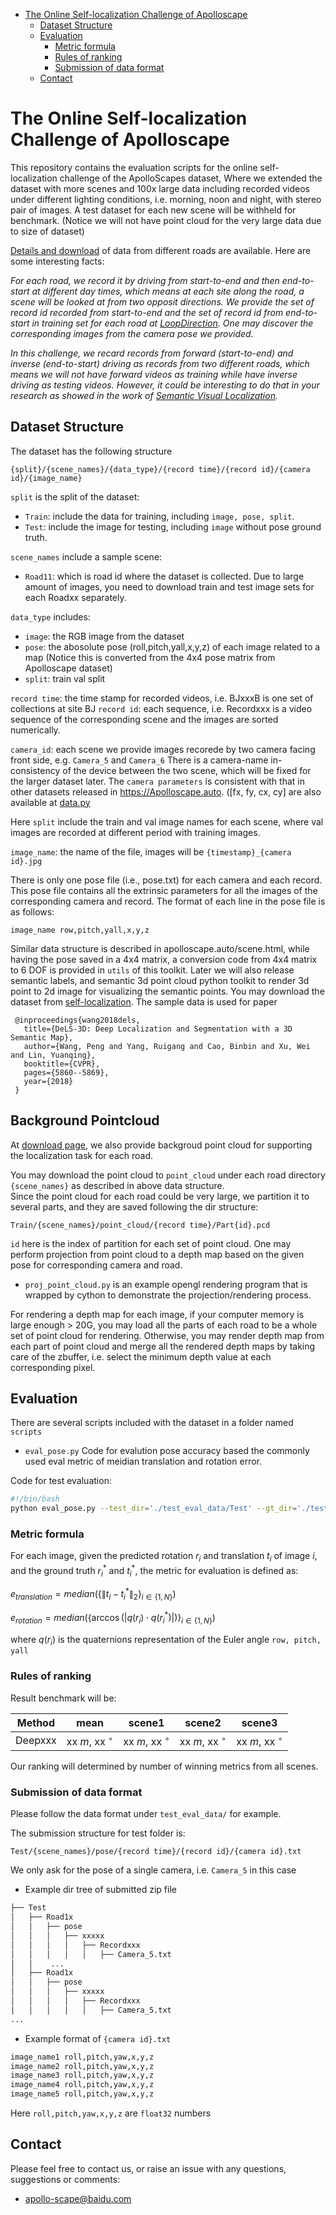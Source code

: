 * [The Online Self-localization Challenge of Apolloscape](#the-online-self-localization-challenge-of-apolloscape)
   * [Dataset Structure](#dataset-structure)
   * [Evaluation](#evaluation)
      * [Metric formula](#metric-formula)
      * [Rules of ranking](#rules-of-ranking)
      * [Submission of data format](#submission-of-data-format)
   * [Contact](#contact)

# The Online Self-localization Challenge of Apolloscape
This repository contains the evaluation scripts for the online self-localization challenge of the ApolloScapes dataset,
Where we extended the dataset with more scenes and 100x large data including recorded videos under different lighting conditions, i.e. morning, noon and night, with stereo pair of images. 
A test dataset for each new scene will be withheld for benchmark. (Notice we will not have point cloud for the very large data due to size of dataset)

[Details and download](http://apolloscape.auto/self_localization.html) of data from different roads are available. Here are some interesting facts: 

_For each road, we record it by driving from start-to-end and then end-to-start at different day times, which means at each site along the road, a scene will be looked at from two opposit directions. 
We provide the set of record id recorded from start-to-end and the set of record id from end-to-start in training set for each road at [LoopDirection](https://github.com/ApolloScapeAuto/dataset-api/blob/master/self_localization/LoopDirection.md). One may discover the corresponding images from the camera pose we provided._

_In this challenge, we recard records from forward (start-to-end) and inverse (end-to-start) driving as records from two different roads, which means we will not have forward videos as training while have inverse driving as testing videos. 
However, it could be interesting to do that in your research as showed in the work of [Semantic Visual Localization](https://arxiv.org/abs/1712.05773)._


## Dataset Structure

The dataset has the following structure
```
{split}/{scene_names}/{data_type}/{record time}/{record id}/{camera id}/{image_name}
```
`split` is the split of the dataset:
- `Train`: include the data for training, including `image, pose, split`.
- `Test`: include the image for testing, including `image` without pose ground truth.

`scene_names` include a sample scene:
- `Road11`: which is road id where the dataset is collected.
Due to large amount of images, you need to download train and test image sets for each Roadxx separately.


`data_type` includes: 
- `image`: the RGB image from the dataset
- `pose`: the abosolute pose (roll,pitch,yall,x,y,z) of each image related to a map (Notice this is converted from the 4x4 pose matrix from Apolloscape dataset)
- `split`: train val split

`record time`: the time stamp for recorded videos, i.e. BJxxxB is one set of collections at site BJ
`record id`: each sequence, i.e. Recordxxx is a video sequence of the corresponding scene and the images are sorted numerically. 



`camera_id`: each scene we provide images recorede by two camera facing front side, e.g. `Camera_5` and `Camera_6`
There is a camera-name in-consistency of the device between the two scene, which will be fixed for the larger dataset later.
The `camera parameters` is consistent with that in other datasets released in https://Apolloscape.auto. ([fx, fy, cx, cy] are also available at [data.py](https://github.com/ApolloScapeAuto/dataset-api/blob/master/utils/data.py)

Here ```split``` include the train and val image names for each scene, where val images are recorded at different period with training images.

`image_name`: the name of the file, images will be ```{timestamp}_{camera id}.jpg```

There is only one pose file (i.e., pose.txt) for each camera and each record. This pose file contains all the extrinsic parameters for all the images of the corresponding camera and record. The format of each line in the pose file is as follows:

```image_name row,pitch,yall,x,y,z```

Similar data structure is described in apolloscape.auto/scene.html, while having the pose saved in a 4x4 matrix, a conversion code from 4x4 matrix to 6 DOF is provided in `utils` of this toolkit.
Later we will also release semantic labels,  and semantic 3d point cloud python toolkit to render 3d point to 2d image for visualizing the semantic points.
You may download the dataset from [self-localization](http://apolloscape.auto/ECCV/challenge.html). The sample data is used for paper 

```
 @inproceedings{wang2018dels,
   title={DeLS-3D: Deep Localization and Segmentation with a 3D Semantic Map},
   author={Wang, Peng and Yang, Ruigang and Cao, Binbin and Xu, Wei and Lin, Yuanqing},
   booktitle={CVPR},
   pages={5860--5869},
   year={2018}
 }
```

## Background Pointcloud
At [download page](http://apolloscape.auto/self_localization.html), we also provide backgroud point cloud for supporting the localization task for each road. 

You may download the point cloud to ```point_cloud``` under each road directory ```{scene_names}``` as described in above data structure.  
Since the point cloud for each road could be very large, we partition it to several parts, and they are saved following the dir structure: 
```
Train/{scene_names}/point_cloud/{record time}/Part{id}.pcd
```
`id` here is the index of partition for each set of point cloud. One may perform projection from point cloud to a depth map  based on the given pose for corresponding camera and road. 

 - ```proj_point_cloud.py``` is an example opengl rendering program that is wrapped by cython to demonstrate the projection/rendering process.  
 
For rendering a depth map for each image, if your computer memory is large enough > 20G, you may load all the parts of each road to be a whole set of point cloud for rendering. Otherwise, you may render depth map from each part of point cloud and merge all the rendered depth maps by taking care of the zbuffer, i.e. select the minimum depth value at each corresponding pixel. 


## Evaluation
There are several scripts included with the dataset in a folder named `scripts`
 - `eval_pose.py`   Code for evalution pose accuracy based the commonly used eval metric of meidian translation and rotation error.

Code for test evaluation: 
```bash
#!/bin/bash
python eval_pose.py --test_dir='./test_eval_data/Test' --gt_dir='./test_eval_data/Test_gt' --res_file='./test_eval_data/res.txt'
```

### Metric formula

For each image, given the predicted rotation $r_i$ and translation $t_i$ of image $i$, and the ground truth $r^*_i$ and $t^*_i$, the metric for evaluation is defined as: 

$e_{translation} = median(\{\|t_i - t^*_i\|_2\}_{i\in\{1, N\}})$

$e_{rotation} = median(\{\arccos(|q(r_i) \cdot q(r^*_i)|) \}_{i\in\{1, N\}})$

where $q(r_i)$ is the quaternions representation of the Euler angle ```row, pitch, yall```


### Rules of ranking

Result benchmark will be:

| Method | mean | scene1 | scene2 | scene3 | 
| ------ |:------:|:------:|:------:|:------:|
| Deepxxx |xx $m$, xx $^{\circ}$  | xx $m$, xx $^{\circ}$ | xx $m$, xx $^{\circ}$ | xx $m$, xx $^{\circ}$ | 

Our ranking will determined by number of winning metrics from all scenes.


### Submission of data format
Please follow the data format under ```test_eval_data/``` for example. 

The submission structure for test folder is:
```
Test/{scene_names}/pose/{record time}/{record id}/{camera id}.txt
```

We only ask for the pose of a single camera, i.e. ```Camera_5``` in this case

- Example dir tree of submitted zip file
```bash
├── Test
│   ├── Road1x
│   │   ├── pose
│   │   │   ├── xxxxx
│   │   │   │   ├── Recordxxx
│   │   │   │   │   ├── Camera_5.txt
│   │    ...
│   ├── Road1x
│   │   ├── pose
│   │   │   ├── xxxxx
│   │   │   │   ├── Recordxxx
│   │   │   │   │   ├── Camera_5.txt
...
```

 - Example format of ```{camera id}.txt```
```bash
image_name1 roll,pitch,yaw,x,y,z
image_name2 roll,pitch,yaw,x,y,z
image_name3 roll,pitch,yaw,x,y,z
image_name4 roll,pitch,yaw,x,y,z
image_name5 roll,pitch,yaw,x,y,z
```
Here  ```roll,pitch,yaw,x,y,z``` are ```float32``` numbers


## Contact
Please feel free to contact us, or raise an issue with any questions, suggestions or comments:
* apollo-scape@baidu.com

